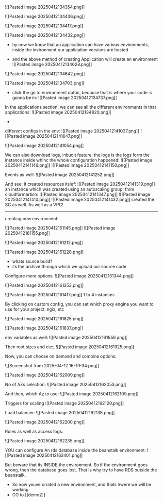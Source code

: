 ![[Pasted image 20250412134354.png]]


![[Pasted image 20250412134406.png]]

![[Pasted image 20250412134417.png]]


![[Pasted image 20250412134432.png]]


- by now we know that an application can have various environments, inside the invironment our application versions are hosted.

- and the above method of creating Application will create an environment
![[Pasted image 20250412134628.png]]

![[Pasted image 20250412134642.png]]

![[Pasted image 20250412134703.png]]



- click the go to environment opton, because that is where your code is gonna be in:
![[Pasted image 20250412134737.png]]


In the applications section, we can see all the different environments in that applications:
![[Pasted image 20250412134820.png]]


-
different configs in the env:
![[Pasted image 20250412141037.png]]
![[Pasted image 20250412141047.png]]

![[Pasted image 20250412141054.png]]


We can also download logs, inbuolt feature: the logs is the logs form the instance inside whihc the whole configuration happened:
![[Pasted image 20250412141146.png]]
![[Pasted image 20250412141150.png]]


Events as well:
![[Pasted image 20250412141252.png]]


And see: it created resources itslef:
![[Pasted image 20250412141319.png]]
an instance
which was created using an autoscaling group, from cloudformartion:
![[Pasted image 20250412141347.png]]
![[Pasted image 20250412141410.png]]
![[Pasted image 20250412141432.png]]
created the SG as well.
As well as a VPC!


---

creating new environment:

![[Pasted image 20250412161145.png]]
![[Pasted image 20250412161155.png]]

![[Pasted image 20250412161212.png]]

![[Pasted image 20250412161228.png]]

- whats source build?
- its the archive through which we upload our source code

Configure more options:
![[Pasted image 20250412161344.png]]

![[Pasted image 20250412161353.png]]

![[Pasted image 20250412161417.png]]
1 to 4 instances


By clicking on custom config, you can set which proxy engine you want to use for your project: ngix, etc


![[Pasted image 20250412161825.png]]

![[Pasted image 20250412161837.png]]



env variables as well:
![[Pasted image 20250412161859.png]]



Then root sizes and etc:;
![[Pasted image 20250412161925.png]]



Now, you can choose on demand and combine options:

![[Screenshot from 2025-04-12 16-19-34.png]]


![[Pasted image 20250412162009.png]]


No of AZs selection:
![[Pasted image 20250412162053.png]]



And then, which Az to use:
![[Pasted image 20250412162109.png]]

Triggers for scaling
![[Pasted image 20250412162120.png]]


Load balancer:
![[Pasted image 20250412162138.png]]



![[Pasted image 20250412162200.png]]



Rules as well as access logs:

![[Pasted image 20250412162235.png]]


YOU can configure An rds database inside the beanstalk environment:
![[Pasted image 20250412162401.png]]

But beware that its INSIDE the environment. So if the environment goes wrong, then the database goes lost.
That is why try to have RDS outside the beanstalk.


- So now youve crrated a new environment, and thats hwere we will be working.
- GO to [[demo2]]